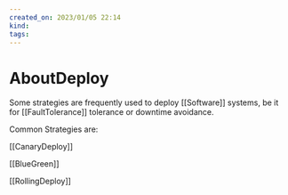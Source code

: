 ```yaml
---
created_on: 2023/01/05 22:14
kind:
tags:
---
```


# AboutDeploy

Some strategies are frequently used to deploy [[Software]] systems,
be it for [[FaultTolerance]] tolerance or downtime avoidance.

Common Strategies are:

[[CanaryDeploy]]

[[BlueGreen]]

[[RollingDeploy]]
